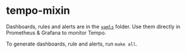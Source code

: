 # tempo-mixin

Dashboards, rules and alerts are in the [`yamls`](./yamls) folder. Use them directly in Prometheus & Grafana to monitor Tempo.

To generate dashboards, rule and alerts, run `make all`.
